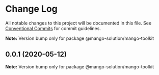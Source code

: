 # Change Log

All notable changes to this project will be documented in this file.
See [Conventional Commits](https://conventionalcommits.org) for commit guidelines.



**Note:** Version bump only for package @mango-solution/mango-toolkit





## 0.0.1 (2020-05-12)

**Note:** Version bump only for package @mango-solution/mango-toolkit
